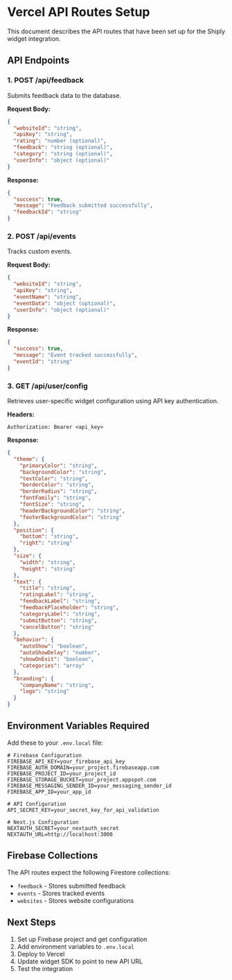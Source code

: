 # Vercel API Routes Setup

This document describes the API routes that have been set up for the Shiply widget integration.

## API Endpoints

### 1. POST /api/feedback
Submits feedback data to the database.

**Request Body:**
```json
{
  "websiteId": "string",
  "apiKey": "string",
  "rating": "number (optional)",
  "feedback": "string (optional)",
  "category": "string (optional)",
  "userInfo": "object (optional)"
}
```

**Response:**
```json
{
  "success": true,
  "message": "Feedback submitted successfully",
  "feedbackId": "string"
}
```

### 2. POST /api/events
Tracks custom events.

**Request Body:**
```json
{
  "websiteId": "string",
  "apiKey": "string",
  "eventName": "string",
  "eventData": "object (optional)",
  "userInfo": "object (optional)"
}
```

**Response:**
```json
{
  "success": true,
  "message": "Event tracked successfully",
  "eventId": "string"
}
```

### 3. GET /api/user/config
Retrieves user-specific widget configuration using API key authentication.

**Headers:**
```
Authorization: Bearer <api_key>
```

**Response:**
```json
{
  "theme": {
    "primaryColor": "string",
    "backgroundColor": "string",
    "textColor": "string",
    "borderColor": "string",
    "borderRadius": "string",
    "fontFamily": "string",
    "fontSize": "string",
    "headerBackgroundColor": "string",
    "footerBackgroundColor": "string"
  },
  "position": {
    "bottom": "string",
    "right": "string"
  },
  "size": {
    "width": "string",
    "height": "string"
  },
  "text": {
    "title": "string",
    "ratingLabel": "string",
    "feedbackLabel": "string",
    "feedbackPlaceholder": "string",
    "categoryLabel": "string",
    "submitButton": "string",
    "cancelButton": "string"
  },
  "behavior": {
    "autoShow": "boolean",
    "autoShowDelay": "number",
    "showOnExit": "boolean",
    "categories": "array"
  },
  "branding": {
    "companyName": "string",
    "logo": "string"
  }
}
```

## Environment Variables Required

Add these to your `.env.local` file:

```env
# Firebase Configuration
FIREBASE_API_KEY=your_firebase_api_key
FIREBASE_AUTH_DOMAIN=your_project.firebaseapp.com
FIREBASE_PROJECT_ID=your_project_id
FIREBASE_STORAGE_BUCKET=your_project.appspot.com
FIREBASE_MESSAGING_SENDER_ID=your_messaging_sender_id
FIREBASE_APP_ID=your_app_id

# API Configuration
API_SECRET_KEY=your_secret_key_for_api_validation

# Next.js Configuration
NEXTAUTH_SECRET=your_nextauth_secret
NEXTAUTH_URL=http://localhost:3000
```

## Firebase Collections

The API routes expect the following Firestore collections:

- `feedback` - Stores submitted feedback
- `events` - Stores tracked events
- `websites` - Stores website configurations

## Next Steps

1. Set up Firebase project and get configuration
2. Add environment variables to `.env.local`
3. Deploy to Vercel
4. Update widget SDK to point to new API URL
5. Test the integration




